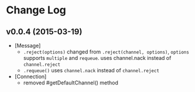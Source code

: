 # Change Log

## v0.0.4 (2015-03-19)
* [Message]
    - `.reject(options)` changed from `.reject(channel, options)`, `options` supports `multiple` and `requeue`. uses channel.nack instead of `channel.reject`
    - `.requeue()` uses `channel.nack` instead of `channel.reject`
* [Connection]
    - removed #getDefaultChannel() method
